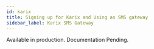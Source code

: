 ```yaml
---
id: karix
title: Signing up for Karix and Using as SMS gateway 
sidebar_label: Karix SMS Gateway
---
```


Available in production. Documentation Pending.